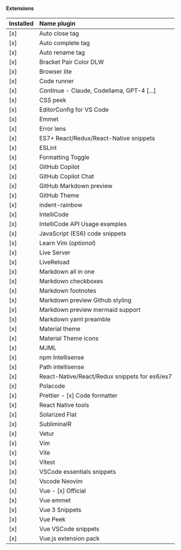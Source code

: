 
#### Extensions

| Installed | Name plugin |
|:---- |:---- |
| [x] | Auto close tag
| [x] | Auto complete tag
| [x] | Auto rename tag
| [x] | Bracket Pair Color DLW
| [x] | Browser lite
| [x] | Code runner
| [x] | Continue - Claude, Codellama, GPT-4 [...]
| [x] | CSS peek
| [x] | EditorConfig for VS Code
| [x] | Emmet
| [x] | Error lens
| [x] | ES7+ React/Redux/React-Native snippets
| [x] | ESLint
| [x] | Formatting Toggle
| [x] | GitHub Copilot
| [x] | GitHub Copilot Chat
| [x] | GitHub Markdown preview
| [x] | GitHub Theme
| [x] | indent-rainbow
| [x] | IntelliCode
| [x] | IntelliCode API Usage examples
| [x] | JavaScript (ES6) code snippets
| [x] | Learn Vim (_optional_)
| [x] | Live Server
| [x] | LiveReload
| [x] | Markdown all in one
| [x] | Markdown checkboxes
| [x] | Markdown footnotes
| [x] | Markdown preview Github styling
| [x] | Markdown preview mermaid support
| [x] | Markdown yaml preamble
| [x] | Material theme
| [x] | Material Theme icons
| [x] | MJML
| [x] | npm Intellisense
| [x] | Path intellisense
| [x] | React-Native/React/Redux snippets for es6/es7
| [x] | Polacode
| [x] | Prettier - [x] Code formatter
| [x] | React Native tools
| [x] | Solarized Flat
| [x] | SubliminalR
| [x] | Vetur
| [x] | Vim
| [x] | Vite
| [x] | Vitest
| [x] | VSCode essentials snippets
| [x] | Vscode Neovim
| [x] | Vue - [x] Official
| [x] | Vue emmet
| [x] | Vue 3 Snippets
| [x] | Vue Peek
| [x] | Vue VSCode snippets
| [x] | Vue.js extension pack